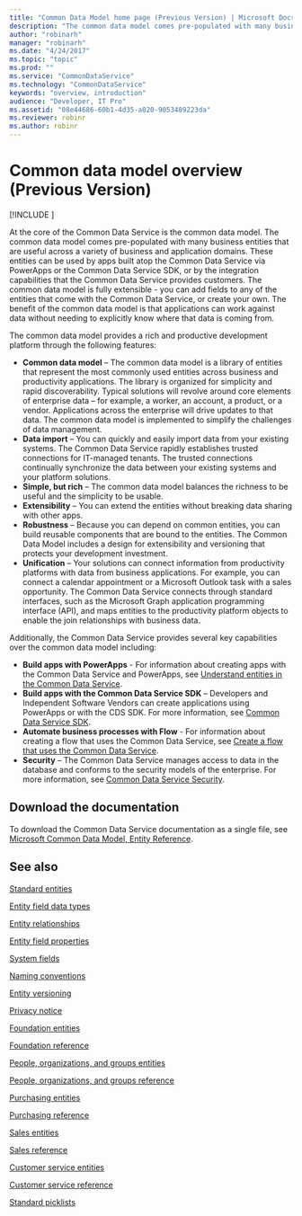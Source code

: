 ```yaml
---
title: "Common Data Model home page (Previous Version) | Microsoft Docs"
description: "The common data model comes pre-populated with many business entities that are useful across a variety of business and application domains."
author: "robinarh"
manager: "robinarh"
ms.date: "4/24/2017"
ms.topic: "topic"
ms.prod: ""
ms.service: "CommonDataService"
ms.technology: "CommonDataService"
keywords: "overview, introduction"
audience: "Developer, IT Pro"
ms.assetid: "08e44686-60b1-4d35-a020-9053489223da"
ms.reviewer: robinr
ms.author: robinr
---
```


# Common data model overview (Previous Version)

[!INCLUDE [](../includes/new-version-cdm.md)]


At the core of the  Common Data Service is the common data model.  The common data model comes pre-populated with many business entities that are useful across a variety of business and application domains.  These entities can be used by apps built atop the Common Data Service via PowerApps or the Common Data Service SDK, or by the integration capabilities that the Common Data Service provides customers.  The common data model is fully extensible - you can add fields to any of the entities that come with the Common Data Service, or create your own. The benefit of the common data model is that applications can work against data without needing to explicitly know where that data is coming from.  

The common data model provides a rich and productive development platform through the following features: 

* __Common data model__ – The common data model is a library of entities that represent the most commonly used entities across business and productivity applications. The library is organized for simplicity and rapid discoverability. Typical solutions will revolve around core elements of enterprise data – for example, a worker, an account, a product, or a vendor. Applications across the enterprise will drive updates to that data. The common data model is implemented to simplify the challenges of data management.
* __Data import__ – You can quickly and easily import data from your existing systems. The Common Data Service rapidly establishes trusted connections for IT-managed tenants. The trusted connections continually synchronize the data between your existing systems and your platform solutions.
* __Simple, but rich__ – The common data model balances the richness to be useful and the simplicity to be usable. 
* __Extensibility__ – You can extend the entities without breaking data sharing with other apps. 
* __Robustness__ – Because you can depend on common entities, you can build reusable components that are bound to the entities. The Common Data Model includes a design for extensibility and versioning that protects your development investment.
* __Unification__ – Your solutions can connect information from productivity platforms with data from business applications. For example, you can connect a calendar appointment or a Microsoft Outlook task with a sales opportunity. The Common Data Service connects through standard interfaces, such as the Microsoft Graph application programming interface (API), and maps entities to the productivity platform objects to enable the join relationships with business data.

Additionally, the Common Data Service provides several key capabilities over the common data model including:

* __Build apps with PowerApps__ - For information about creating apps with the Common Data Service and PowerApps, see [Understand entities in the Common Data Service](https://powerapps.microsoft.com/tutorials/data-platform-intro/ "Understand entities in the Common Data Service").
* __Build apps with the Common Data Service SDK__ – Developers and Independent Software Vendors can create applications using PowerApps or with the CDS SDK. For more information, see [Common Data Service SDK](cds-sdk-home-page.md).
* __Automate business processes with Flow__ - For information about creating a flow that uses the Common Data Service, see [Create a flow that uses the Common Data Service](https://flow.microsoft.com/documentation/common-data-model-intro/ "Create a flow that uses the Common Data Service").
* __Security__ – The Common Data Service manages access to data in the database and conforms to the security models of the enterprise.  For more information, see [Common Data Service Security](security-home-page.md).

## Download the documentation
To download the Common Data Service documentation as a single file, see [Microsoft Common Data Model, Entity Reference](http://download.microsoft.com/download/8/9/5/8956ED58-A9B0-40DF-8CB0-BC13AD8DB6E2/CDMEntityReference.docx "Microsoft Common Data Model, Entity Reference").

## See also

[Standard entities](standard-entities.md)

[Entity field data types](field-data-types.md)

[Entity relationships](relationships.md)

[Entity field properties](field-properties.md)

[System fields](system-fields.md)

[Naming conventions](naming-conventions.md)

[Entity versioning](versioning.md)

[Privacy notice](privacy-notice.md)

[Foundation entities](entities-foundation.md)

[Foundation reference](entity-tables/foundation.md)

[People, organizations, and groups entities](entities-person-organization-group.md)

[People, organizations, and groups reference](entity-tables/person-organization-group.md)

[Purchasing entities](entities-purchasing.md)

[Purchasing reference](entity-tables/purchasing.md)

[Sales entities](entities-sales.md)

[Sales reference](entity-tables/sales.md)

[Customer service entities](entities-customer-service.md)

[Customer service reference](entity-tables/customer-service.md)

[Standard picklists](standard-picklists.md)




